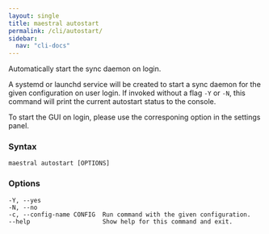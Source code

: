 ```yaml
---
layout: single
title: maestral autostart
permalink: /cli/autostart/
sidebar:
  nav: "cli-docs"
---
```


Automatically start the sync daemon on login.

A systemd or launchd service will be created to start a sync daemon for the given
configuration on user login. If invoked without a flag `-Y` or `-N`, this command will
print the current autostart status to the console.

To start the GUI on login, please use the corresponing option in the settings panel.

### Syntax

```
maestral autostart [OPTIONS]
```

### Options

```
-Y, --yes
-N, --no
-c, --config-name CONFIG  Run command with the given configuration.
--help                    Show help for this command and exit.
```
